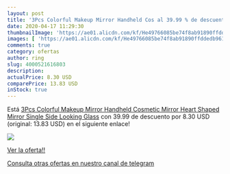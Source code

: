 ```yaml
---
layout: post
title: '3Pcs Colorful Makeup Mirror Handheld Cos al 39.99 % de descuento'
date: 2020-04-17 11:29:30
thumbnailImage: 'https://ae01.alicdn.com/kf/He49766085be74f8ab91890ffddedb961v/3Pcs-Colorful-Makeup-Mirror-Handheld-Cosmetic-Mirror-Heart-Shaped-Mirror-Single-Side-Looking-Glass.jpg_350x350._SL200_.jpg'
images: [ 'https://ae01.alicdn.com/kf/He49766085be74f8ab91890ffddedb961v/3Pcs-Colorful-Makeup-Mirror-Handheld-Cosmetic-Mirror-Heart-Shaped-Mirror-Single-Side-Looking-Glass.jpg_350x350._SL200_.jpg' ]
comments: true
category: ofertas
author: ring
slug: 4000521616803
description:
actualPrice: 8.30 USD
comparePrice: 13.83 USD
inStock: true
---
```


Está [3Pcs Colorful Makeup Mirror Handheld Cosmetic Mirror Heart Shaped Mirror Single Side Looking Glass](https://www.amazon.com/dp/4000521616803/?tag=redken08-20) con 39.99 de descuento por 8.30 USD (original: 13.83 USD) en el siguiente enlace!

[![](https://ae01.alicdn.com/kf/He49766085be74f8ab91890ffddedb961v/3Pcs-Colorful-Makeup-Mirror-Handheld-Cosmetic-Mirror-Heart-Shaped-Mirror-Single-Side-Looking-Glass.jpg_350x350._SL200_.jpg)](https://www.amazon.com/dp/4000521616803/?tag=redken08-20)

[Ver la oferta!!](https://www.amazon.com/dp/4000521616803/?tag=redken08-20)

[Consulta otras ofertas en nuestro canal de telegram](https://t.me/s/ofertas25)
